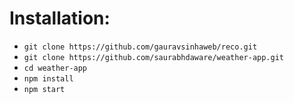 # Installation:
- `git clone https://github.com/gauravsinhaweb/reco.git`
- `git clone https://github.com/saurabhdaware/weather-app.git`
- `cd weather-app`
- `npm install`
- `npm start`

